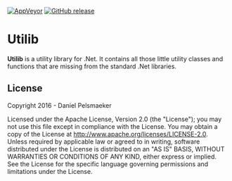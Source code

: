 [![AppVeyor](https://img.shields.io/appveyor/ci/Virtlink/utilib.svg)](https://ci.appveyor.com/project/Virtlink/utilib)
[![GitHub release](https://img.shields.io/github/release/Virtlink/utilib.svg)](https://github.com/Virtlink/utilib/releases)

# Utilib
**Utilib** is a utility library for .Net. It contains all those little utility classes and functions that are missing from the standard .Net libraries.

## License
Copyright 2016 - Daniel Pelsmaeker

Licensed under the Apache License, Version 2.0 (the "License"); you may not use this file except in compliance with the License. You may obtain a copy of the License at <http://www.apache.org/licenses/LICENSE-2.0>. Unless required by applicable law or agreed to in writing, software distributed under the License is distributed on an "AS IS" BASIS, WITHOUT WARRANTIES OR CONDITIONS OF ANY KIND, either express or implied. See the License for the specific language governing permissions and limitations under the License.
